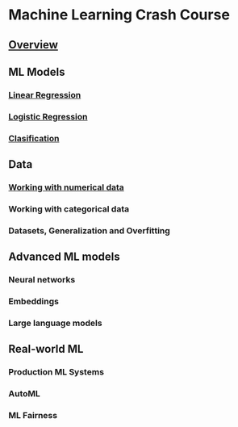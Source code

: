 # Machine Learning Crash Course

## [Overview](./overview.md)

## ML Models

### [Linear Regression](./linear_regression.md)

### [Logistic Regression](./logistic_regression.md)

### [Clasification](./clasification.md)

## Data

### [Working with numerical data](./numerical_data.md)

### Working with categorical data

### Datasets, Generalization and Overfitting

## Advanced ML models

### Neural networks

### Embeddings

### Large language models

## Real-world ML

### Production ML Systems

### AutoML

### ML Fairness

